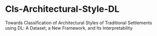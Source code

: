 # Cls-Architectural-Style-DL
Towards Classification of Architectural Styles of Traditional Settlements using DL: A Dataset, a New Framework, and Its Interpretability
